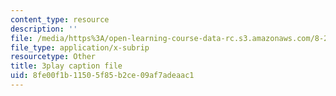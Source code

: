 ```yaml
---
content_type: resource
description: ''
file: /media/https%3A/open-learning-course-data-rc.s3.amazonaws.com/8-286-the-early-universe-fall-2013/8fe00f1b11505f85b2ce09af7adeaac1_OtJFD9HNnoc.vtt
file_type: application/x-subrip
resourcetype: Other
title: 3play caption file
uid: 8fe00f1b-1150-5f85-b2ce-09af7adeaac1
---
```

